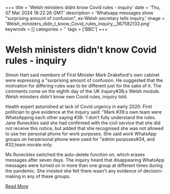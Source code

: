 +++
title = 'Welsh ministers didnt know Covid rules - inquiry'
date = 'Thu, 07 Mar 2024 18:22:26 GMT'
description = 'Whatsapp messages show "surprising amount of confusion", ex-Welsh secretary tells inquiry.'
image = 'Welsh_ministers_didn_t_know_Covid_rules_inquiry__367582133.png'
keywrods =  []
categories = ''
tags = ['BBC']
+++

# Welsh ministers didn't know Covid rules - inquiry

Simon Hart said members of First Minister Mark Drakeford<bb>'s own cabinet were expressing a <bb>"surprising amount of confusion.
He suggested that the motivation for differing rules was to be different just for the sake of it.
The comments come on the eighth day of the UK inquiry<bb>#38;s Welsh module.
Welsh ministers didn<bb>'t know own Covid rules, inquiry told.

Health expert astonished at lack of Covid urgency in early 2020.
First politician to give evidence at the inquiry said: <bb>"Mark <bb>#39:s own team were WhatsApping each other saying <bb>#38: ‘I don’t fully understand the rules.
Jane Runeckles said she had confirmed with the civil service that she did not receive this notice, but added that she recognised she was not allowed to use her personal phone for work purposes.
She said work WhatsApp groups on herpersonal phone were used for <bb>"admin purposes<bb>#34, and <bb>#32;team morale only.

Ms Runeckles switched the auto-delete function on, which erases messages after seven days.
The inquiry heard that disappearing WhatsApp messages were turned on in more than one group at different times during the pandemic.
She insisted she felt there wasn't any evidence of decision-making in any of these groups.


[Read More](https://www.bbc.co.uk/news/uk-wales-68504861)
